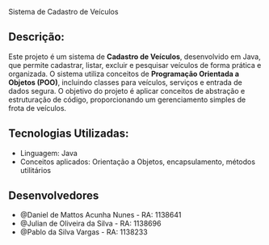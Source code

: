 Sistema de Cadastro de Veículos

## Descrição:
Este projeto é um sistema de **Cadastro de Veículos**, desenvolvido em Java, que permite cadastrar, listar, excluir e pesquisar veículos de forma prática e organizada. O sistema utiliza conceitos de **Programação Orientada a Objetos (POO)**, incluindo classes para veículos, serviços e entrada de dados segura.
O objetivo do projeto é aplicar conceitos de abstração e estruturação de código, proporcionando um gerenciamento simples de frota de veículos.

## Tecnologias Utilizadas:
- Linguagem: Java
- Conceitos aplicados: Orientação a Objetos, encapsulamento, métodos utilitários

## Desenvolvedores
- @Daniel de Mattos Acunha Nunes - RA: 1138641  
- @Julian de Oliveira da Silva - RA: 1138696  
- @Pablo da Silva Vargas - RA: 1138233  

